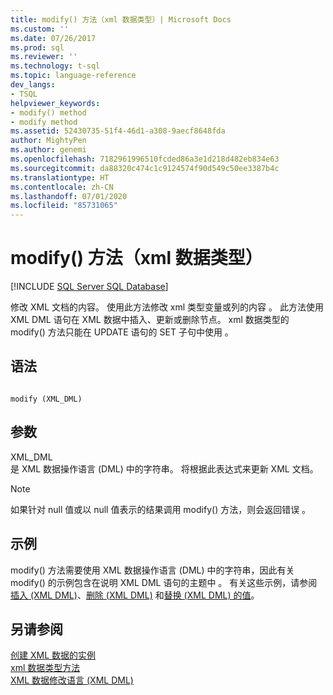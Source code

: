 ```yaml
---
title: modify() 方法（xml 数据类型）| Microsoft Docs
ms.custom: ''
ms.date: 07/26/2017
ms.prod: sql
ms.reviewer: ''
ms.technology: t-sql
ms.topic: language-reference
dev_langs:
- TSQL
helpviewer_keywords:
- modify() method
- modify method
ms.assetid: 52430735-51f4-46d1-a308-9aecf8648fda
author: MightyPen
ms.author: genemi
ms.openlocfilehash: 7182961996510fcded86a3e1d218d482eb834e63
ms.sourcegitcommit: da88320c474c1c9124574f90d549c50ee3387b4c
ms.translationtype: HT
ms.contentlocale: zh-CN
ms.lasthandoff: 07/01/2020
ms.locfileid: "85731065"
---
```

# <a name="modify-method-xml-data-type"></a>modify() 方法（xml 数据类型）
[!INCLUDE [SQL Server SQL Database](../../includes/applies-to-version/sql-asdb.md)]

  修改 XML 文档的内容。 使用此方法修改 xml 类型变量或列的内容  。 此方法使用 XML DML 语句在 XML 数据中插入、更新或删除节点。 xml 数据类型的 modify() 方法只能在 UPDATE 语句的 SET 子句中使用   。  
  
## <a name="syntax"></a>语法  
  
```  
  
modify (XML_DML)  
```  
  
## <a name="arguments"></a>参数  
 XML_DML  
 是 XML 数据操作语言 (DML) 中的字符串。 将根据此表达式来更新 XML 文档。  
  
> [!NOTE]  
>  如果针对 null 值或以 null 值表示的结果调用 modify() 方法，则会返回错误  。  
  
## <a name="examples"></a>示例  
 modify() 方法需要使用 XML 数据操作语言 (DML) 中的字符串，因此有关 modify() 的示例包含在说明 XML DML 语句的主题中   。 有关这些示例，请参阅[插入 (XML DML)](../../t-sql/xml/insert-xml-dml.md)、[删除 (XML DML)](../../t-sql/xml/delete-xml-dml.md) 和[替换 (XML DML) 的值](../../t-sql/xml/replace-value-of-xml-dml.md)。  
  
## <a name="see-also"></a>另请参阅  
 [创建 XML 数据的实例](../../relational-databases/xml/create-instances-of-xml-data.md)   
 [xml 数据类型方法](../../t-sql/xml/xml-data-type-methods.md)   
 [XML 数据修改语言 (XML DML)](../../t-sql/xml/xml-data-modification-language-xml-dml.md)  
  
  
